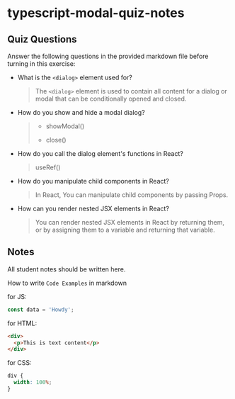 # typescript-modal-quiz-notes

## Quiz Questions

Answer the following questions in the provided markdown file before turning in this exercise:

- What is the `<dialog>` element used for?

  > The `<dialog>` element is used to contain all content for a dialog or modal that can be conditionally opened and closed.

- How do you show and hide a modal dialog?

  > - showModal()
  >
  > - close()

- How do you call the dialog element's functions in React?

  > useRef()

- How do you manipulate child components in React?

  > In React, You can manipulate child components by passing Props.

- How can you render nested JSX elements in React?

  > You can render nested JSX elements in React by returning them, or by assigning them to a variable and returning that variable.

## Notes

All student notes should be written here.

How to write `Code Examples` in markdown

for JS:

```javascript
const data = 'Howdy';
```

for HTML:

```html
<div>
  <p>This is text content</p>
</div>
```

for CSS:

```css
div {
  width: 100%;
}
```
